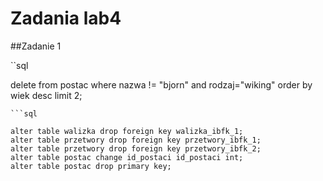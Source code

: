 # Zadania lab4

##Zadanie 1

``sql

delete from postac where nazwa != "bjorn" and rodzaj="wiking" order by wiek desc limit 2;

```
```sql

alter table walizka drop foreign key walizka_ibfk_1;
alter table przetwory drop foreign key przetwory_ibfk_1;
alter table przetwory drop foreign key przetwory_ibfk_2;
alter table postac change id_postaci id_postaci int;
alter table postac drop primary key;

```
